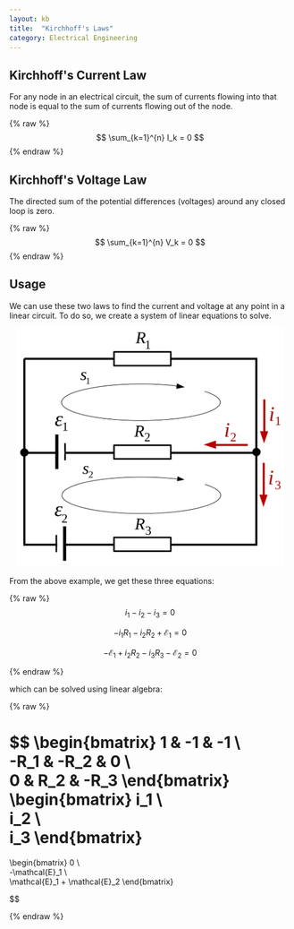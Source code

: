```yaml
---
layout: kb
title:  "Kirchhoff's Laws"
category: Electrical Engineering
---
```

<script src="https://cdn.mathjax.org/mathjax/latest/MathJax.js?config=TeX-AMS-MML_HTMLorMML" type="text/javascript"></script>

## Kirchhoff's Current Law
For any node in an electrical circuit, the sum of currents flowing
into that node is equal to the sum of currents flowing out of the
node.

{% raw %}
$$ \sum_{k=1}^{n} I_k = 0 $$
{% endraw %}

## Kirchhoff's Voltage Law
The directed sum of the potential differences (voltages) around any
closed loop is zero.

{% raw %}
$$ \sum_{k=1}^{n} V_k = 0 $$
{% endraw %}

## Usage
We can use these two laws to find the current and voltage at any
point in a linear circuit. To do so, we create a system of linear
equations to solve.

<p style="text-align: center"><img src="/assets/kb/kirchhoff_example.svg" width="480"/></p>

From the above example, we get these three equations:

{% raw %}
$$ i_1 - i_2 - i_3 = 0 $$

$$ - i_1R_1 - i_2R_2 + \mathcal{E}_1 = 0 $$

$$ - \mathcal{E}_1 + i_2R_2 - i_3R_3 - \mathcal{E}_2 = 0 $$

{% endraw %}

which can be solved using linear algebra:

{% raw %}

$$
\begin{bmatrix}
1 & -1 & -1 \\\
-R_1 & -R_2 & 0 \\\
0 & R_2 & -R_3
\end{bmatrix}
\begin{bmatrix}
i_1 \\\
i_2 \\\
i_3
\end{bmatrix}
=
\begin{bmatrix}
0 \\\
-\mathcal{E}_1 \\\
\mathcal{E}_1 + \mathcal{E}_2
\end{bmatrix}

$$

{% endraw %}
